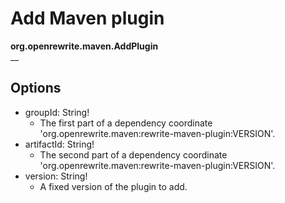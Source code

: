 # Add Maven plugin

**org.openrewrite.maven.AddPlugin**  
\_\_

## Options

* groupId: String!
  * The first part of a dependency coordinate 'org.openrewrite.maven:rewrite-maven-plugin:VERSION'.
* artifactId: String!
  * The second part of a dependency coordinate 'org.openrewrite.maven:rewrite-maven-plugin:VERSION'.
* version: String!
  * A fixed version of the plugin to add.

